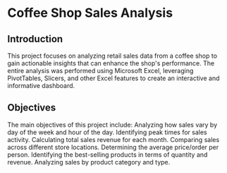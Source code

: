 # Coffee Shop Sales Analysis
## Introduction
This project focuses on analyzing retail sales data from a coffee shop to gain actionable insights that can enhance the shop's performance. The entire analysis was performed using Microsoft Excel, leveraging PivotTables, Slicers, and other Excel features to create an interactive and informative dashboard.
## Objectives
The main objectives of this project include:
Analyzing how sales vary by day of the week and hour of the day.
Identifying peak times for sales activity.
Calculating total sales revenue for each month.
Comparing sales across different store locations.
Determining the average price/order per person.
Identifying the best-selling products in terms of quantity and revenue.
Analyzing sales by product category and type.
